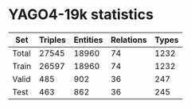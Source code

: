 # YAGO4-19k statistics
| Set   | Triples | Entities | Relations | Types |
|-------|---------|----------|-----------|-------|
| Total | 27545   | 18960    | 74        | 1232  |
| Train | 26597   | 18960    | 74        | 1232  |
| Valid | 485     | 902      | 36        | 247   |
| Test  | 463     | 862      | 36        | 245   |

